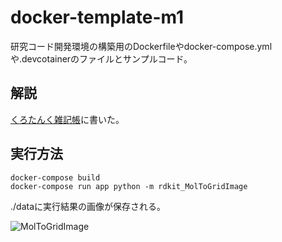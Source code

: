 # docker-template-m1
研究コード開発環境の構築用のDockerfileやdocker-compose.ymlや.devcotainerのファイルとサンプルコード。

## 解説
[くろたんく雑記帳](https://blacktanktop.hatenablog.com/entry/2021/12/24/145145)に書いた。

## 実行方法

```
docker-compose build
docker-compose run app python -m rdkit_MolToGridImage
```
./dataに実行結果の画像が保存される。

![MolToGridImage](https://user-images.githubusercontent.com/7370243/147322497-8389f307-f771-4324-8aa3-fe57e464b6df.png)
